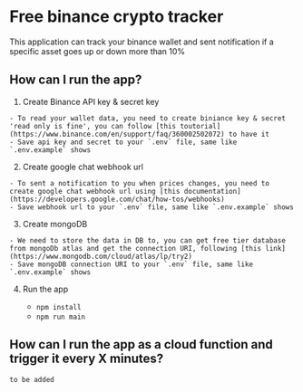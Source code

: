 # Free binance crypto tracker

  This application can track your binance wallet and sent notification if a specific asset goes up or down more than 10%
  
## How can I run the app?

  1. Create Binance API key & secret key

    - To read your wallet data, you need to create biniance key & secret 'read only is fine', you can follow [this toutorial](https://www.binance.com/en/support/faq/360002502072) to have it
    - Save api key and secret to your `.env` file, same like `.env.example` shows
    
  2. Create google chat webhook url
  
    - To sent a notification to you when prices changes, you need to create google chat webhook url using [this documentation](https://developers.google.com/chat/how-tos/webhooks)
    - Save webhook url to your `.env` file, same like `.env.example` shows
    
  3. Create mongoDB
  
    - We need to store the data in DB to, you can get free tier database from mongoDb atlas and get the connection URI, following [this link](https://www.mongodb.com/cloud/atlas/lp/try2)
    - Save mongoDB connection URI to your `.env` file, same like `.env.example` shows

  4. Run the app
    
     - `npm install`
     - `npm run main`

## How can I run the app as a cloud function and trigger it every X minutes?
    
    to be added
